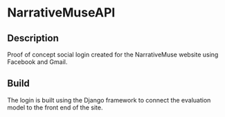 # NarrativeMuseAPI

## Description
Proof of concept social login created for the NarrativeMuse website using Facebook and Gmail. 

## Build 
The login is built using the Django framework to connect the evaluation model to the front end of the site. 

